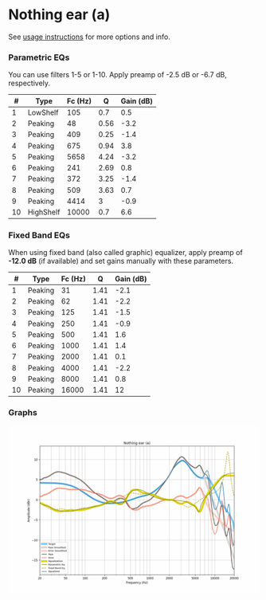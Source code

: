 # Nothing ear (a)
See [usage instructions](https://github.com/jaakkopasanen/AutoEq#usage) for more options and info.

### Parametric EQs
You can use filters 1-5 or 1-10. Apply preamp of -2.5 dB or -6.7 dB, respectively.

|   # | Type      |   Fc (Hz) |    Q |   Gain (dB) |
|-----|-----------|-----------|------|-------------|
|   1 | LowShelf  |       105 | 0.7  |         0.5 |
|   2 | Peaking   |        48 | 0.56 |        -3.2 |
|   3 | Peaking   |       409 | 0.25 |        -1.4 |
|   4 | Peaking   |       675 | 0.94 |         3.8 |
|   5 | Peaking   |      5658 | 4.24 |        -3.2 |
|   6 | Peaking   |       241 | 2.69 |         0.8 |
|   7 | Peaking   |       372 | 3.25 |        -1.4 |
|   8 | Peaking   |       509 | 3.63 |         0.7 |
|   9 | Peaking   |      4414 | 3    |        -0.9 |
|  10 | HighShelf |     10000 | 0.7  |         6.6 |

### Fixed Band EQs
When using fixed band (also called graphic) equalizer, apply preamp of **-12.0 dB** (if available) and set gains manually with these parameters.

|   # | Type    |   Fc (Hz) |    Q |   Gain (dB) |
|-----|---------|-----------|------|-------------|
|   1 | Peaking |        31 | 1.41 |        -2.1 |
|   2 | Peaking |        62 | 1.41 |        -2.2 |
|   3 | Peaking |       125 | 1.41 |        -1.5 |
|   4 | Peaking |       250 | 1.41 |        -0.9 |
|   5 | Peaking |       500 | 1.41 |         1.6 |
|   6 | Peaking |      1000 | 1.41 |         1.4 |
|   7 | Peaking |      2000 | 1.41 |         0.1 |
|   8 | Peaking |      4000 | 1.41 |        -2.2 |
|   9 | Peaking |      8000 | 1.41 |         0.8 |
|  10 | Peaking |     16000 | 1.41 |        12   |

### Graphs
![](./Nothing%20ear%20(a).png)
